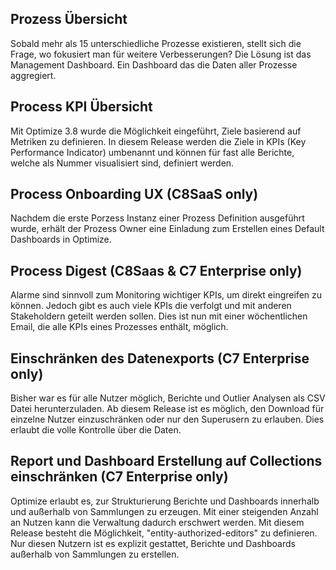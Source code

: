 ## Prozess Übersicht

Sobald mehr als 15 unterschiedliche Prozesse existieren, stellt sich die Frage, wo fokusiert man für weitere Verbesserungen? Die Lösung ist das Management Dashboard. Ein Dashboard das die Daten aller Prozesse aggregiert.

## Process KPI Übersicht

Mit Optimize 3.8 wurde die Möglichkeit eingeführt, Ziele basierend auf Metriken zu definieren. In diesem Release werden die Ziele in KPIs (Key Performance Indicator) umbenannt und können für fast alle Berichte, welche als Nummer visualisiert sind, definiert werden.

## Process Onboarding UX (C8SaaS only)

Nachdem die erste Porzess Instanz einer Prozess Definition ausgeführt wurde, erhält der Prozess Owner eine Einladung zum Erstellen eines Default Dashboards in Optimize.

## Process Digest (C8Saas & C7 Enterprise only)

Alarme sind sinnvoll zum Monitoring wichtiger KPIs, um direkt eingreifen zu können. Jedoch gibt es auch viele KPIs die verfolgt und mit anderen Stakeholdern geteilt werden sollen. Dies ist nun mit einer wöchentlichen Email, die alle KPIs eines Prozesses enthält, möglich.

## Einschränken des Datenexports (C7 Enterprise only)

Bisher war es für alle Nutzer möglich, Berichte und Outlier Analysen als CSV Datei herunterzuladen. Ab diesem Release ist es möglich, den Download für einzelne Nutzer einzuschränken oder nur den Superusern zu erlauben. Dies erlaubt die volle Kontrolle über die Daten.

## Report und Dashboard Erstellung auf Collections einschränken (C7 Enterprise only)

Optimize erlaubt es, zur Strukturierung Berichte und Dashboards innerhalb und außerhalb von Sammlungen zu erzeugen. Mit einer steigenden Anzahl an Nutzen kann die Verwaltung dadurch erschwert werden. Mit diesem Release besteht die Möglichkeit, "entity-authorized-editors" zu definieren. Nur diesen Nutzern ist es explizit gestattet, Berichte und Dashboards außerhalb von Sammlungen zu erstellen.
